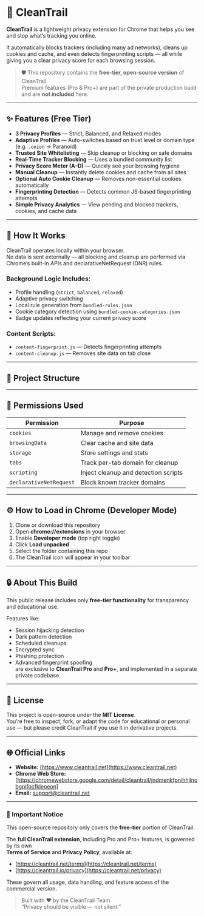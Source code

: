 # 🧹 CleanTrail

**CleanTrail** is a lightweight privacy extension for Chrome that helps you see and stop what’s tracking you online.

It automatically blocks trackers (including many ad networks), cleans up cookies and cache, and even detects fingerprinting scripts — all while giving you a clear privacy score for each browsing session.

> 🛡️ This repository contains the **free-tier, open-source version** of CleanTrail.  
> Premium features (Pro & Pro+) are part of the private production build and are **not included** here.

---

## ✨ Features (Free Tier)

- **3 Privacy Profiles** — Strict, Balanced, and Relaxed modes  
- **Adaptive Profiles** — Auto-switches based on trust level or domain type (e.g. `.onion` → Paranoid)  
- **Trusted Site Whitelisting** — Skip cleanup or blocking on safe domains  
- **Real-Time Tracker Blocking** — Uses a bundled community list  
- **Privacy Score Meter (A–D)** — Quickly see your browsing hygiene  
- **Manual Cleanup** — Instantly delete cookies and cache from all sites  
- **Optional Auto Cookie Cleanup** — Removes non-essential cookies automatically  
- **Fingerprinting Detection** — Detects common JS-based fingerprinting attempts  
- **Simple Privacy Analytics** — View pending and blocked trackers, cookies, and cache data

---

## 🧠 How It Works

CleanTrail operates locally within your browser.  
No data is sent externally — all blocking and cleanup are performed via Chrome’s built-in APIs and declarativeNetRequest (DNR) rules.

### Background Logic Includes:
- Profile handling (`strict`, `balanced`, `relaxed`)  
- Adaptive privacy switching  
- Local rule generation from `bundled-rules.json`  
- Cookie category detection using `bundled-cookie-categories.json`  
- Badge updates reflecting your current privacy score  

### Content Scripts:
- `content-fingerprint.js` — Detects fingerprinting attempts  
- `content-cleanup.js` — Removes site data on tab close   

---

## 🧩 Project Structure


---

## 🧰 Permissions Used

| Permission | Purpose |
|-------------|----------|
| `cookies` | Manage and remove cookies |
| `browsingData` | Clear cache and site data |
| `storage` | Store settings and stats |
| `tabs` | Track per-tab domain for cleanup |
| `scripting` | Inject cleanup and detection scripts |
| `declarativeNetRequest` | Block known tracker domains |

---

## ⚙️ How to Load in Chrome (Developer Mode)

1. Clone or download this repository  
2. Open **chrome://extensions** in your browser  
3. Enable **Developer mode** (top right toggle)  
4. Click **Load unpacked**  
5. Select the folder containing this repo  
6. The CleanTrail icon will appear in your toolbar

---

## 🔒 About This Build

This public release includes only **free-tier functionality** for transparency and educational use.

Features like:
- Session hijacking detection  
- Dark pattern detection  
- Scheduled cleanups  
- Encrypted sync  
- Phishing protection  
- Advanced fingerprint spoofing  
are exclusive to **CleanTrail Pro** and **Pro+**, and implemented in a separate private codebase.

---

## 🧾 License

This project is open-source under the **MIT License**.  
You’re free to inspect, fork, or adapt the code for educational or personal use — but please credit CleanTrail if you use it in derivative projects.

---

## 🌐 Official Links

- **Website:** [https://www.cleantrail.net](https://www.cleantrail.net)  
- **Chrome Web Store:** [https://chromewebstore.google.com/detail/cleantrail/jndmenkfpnihhjlnobgpifocfkleoeon]  
- **Email:** support@cleantrail.net 

---

### 🔐 Important Notice

This open-source repository only covers the **free-tier** portion of CleanTrail.

The **full CleanTrail extension**, including Pro and Pro+ features, is governed by its own  
**Terms of Service** and **Privacy Policy**, available at:

- [https://cleantrail.net/terms](https://cleantrail.net/terms)  
- [https://cleantrail.io/privacy](https://cleantrail.net/privacy)

These govern all usage, data handling, and feature access of the commercial version.


> Built with ❤️ by the CleanTrail Team  
> “Privacy should be visible — not silent.”

